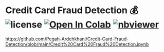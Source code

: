 # Credit Card Fraud Detection 💰 ![license](https://img.shields.io/github/license/Pegah-Ardehkhani/Credit-Card-Fraud-Detection.svg) <a href="https://colab.research.google.com/drive/14Qjd2CrysCLx4K95t-r_t8fRvXMjyDbj?usp=sharing" target="_parent\"><img src="https://colab.research.google.com/assets/colab-badge.svg" alt="Open In Colab"/></a> [![nbviewer](https://img.shields.io/badge/render-nbviewer-orange.svg)](https://nbviewer.org/github/Pegah-Ardehkhani/Credit-Card-Fraud-Detection/blob/main/Credit%20Card%20Fraud%20Detection.ipynb)

https://github.com/Pegah-Ardehkhani/Credit-Card-Fraud-Detection/blob/main/Credit%20Card%20Fraud%20Detection.ipynb
